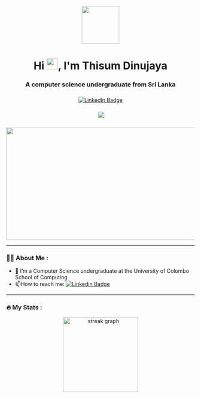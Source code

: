 <div id="header" align="center">
  <img src="https://i.giphy.com/media/v1.Y2lkPTc5MGI3NjExenB2M2gyY242cnc1dWxhNW1weWtnanRwcG50ODMxYjA4d3A2bmVyZCZlcD12MV9pbnRlcm5hbF9naWZfYnlfaWQmY3Q9cw/jdPMeyv9rn0hZHh8n9/giphy.gif" height="100" />
</div>

###

<h1 align="center">Hi <img src="https://media.giphy.com/media/hvRJCLFzcasrR4ia7z/giphy.gif" width="30px"/>, I'm Thisum Dinujaya</h1>
<h3 align="center">A computer science undergraduate from Sri Lanka</h3>

###

<div align="center">
  <a href="https://www.linkedin.com/in/thisumdinujaya/" target="_blank">
    <img src="https://img.shields.io/static/v1?message=LinkedIn&logo=linkedin&label=&color=0077B5&logoColor=white&labelColor=&style=for-the-badge" alt="LinkedIn Badge"  />
  </a>
</div>

###

<div align="center">
  <img src="https://komarev.com/ghpvc/?username=ThisumDinujaya&style=flat&color=blue" alt=""/>
  <img src="https://visitor-badge.laobi.icu/badge?page_id=ThisumDinujaya.ThisumDinujaya&"  />
</div>

###

<div align="center">
  <img src="https://i.giphy.com/media/v1.Y2lkPTc5MGI3NjExaXF3dnZqZDN4ZWFtd2E3Y21ucXpnYWRsejdlNzJvOGJ0OHRqZDRpbiZlcD12MV9pbnRlcm5hbF9naWZfYnlfaWQmY3Q9Zw/SWoSkN6DxTszqIKEqv/giphy.gif" width="600" height="300"/>
</div>

---

### :man_technologist: About Me :

- :telescope: I’m a Computer Science undergraduate at the University of Colombo School of Computing
- :mailbox:How to reach me: [![Linkedin Badge](https://img.shields.io/badge/-ThisumDinujaya-blue?style=flat&logo=Linkedin&logoColor=white)](https://www.linkedin.com/in/thisumdinujaya/)

---

### :fire: My Stats :

<div align="center">
  <img src="https://streak-stats.demolab.com?user=ThisumDinujaya&locale=en&mode=weekly&theme=dracula&hide_border=true&border_radius=5&order=1" height="200" alt="streak graph"  />
</div>

###

<!--- - 👋 Hi, I’m @ThisumDinujaya
👀 I’m interested in ...
- 🌱 I’m currently learning ...
- 💞️ I’m looking to collaborate on ...
- 📫 How to reach me ...
- 😄 Pronouns: ...
- ⚡ Fun fact: ... --->

<!---
ThisumDinujaya/ThisumDinujaya is a ✨ special ✨ repository because its `README.md` (this file) appears on your GitHub profile.
You can click the Preview link to take a look at your changes.
--->
